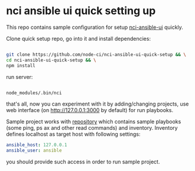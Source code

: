# nci ansible ui quick setting up

This repo contains sample configuration for setup
[nci-ansible-ui](https://github.com/node-ci/nci-ansible-ui) quickly.

Clone quick setup repo, go into it and install dependencies:

```sh

git clone https://github.com/node-ci/nci-ansible-ui-quick-setup && \
cd nci-ansible-ui-quick-setup && \
npm install

```

run server:


```sh

node_modules/.bin/nci

```

that's all, now you can experiment with it by adding/changing projects,
use web interface (on http://127.0.0.1:3000 by default) for run playbooks.

Sample project works with
[repository](https://github.com/node-ci/nci-ansible-ui-sample-playbook)
which contains sample playbooks (some ping, ps ax and other read commands) and
inventory. Inventory defines localhost as target host with following
settings:

```yaml
ansible_host: 127.0.0.1
ansible_user: ansible
```

you should provide such access in order to run sample project.
